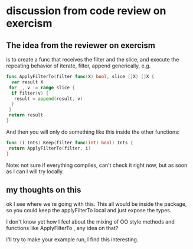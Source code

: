 # discussion from code review on exercism

## The idea from the reviewer on exercism

is to create a func that receives the filter and the slice, and execute the repeating behavior of iterate, filter, append generically, e.g.

``` go
func ApplyFilterTo(filter func(X) bool, slice []X) []X {
  var result X
 for _, v := range slice {
  if filter(v) {
   result = append(result, v)
  }
 }
 return result
}
```

And then you will only do something like this inside the other functions:

```go
func (i Ints) Keep(filter func(int) bool) Ints {
 return ApplyFilterTo(filter, i)
}
```

Note: not sure if everything compiles, can't check it right now, but as soon as I can I will try locally.

## my thoughts on this

ok I see where we're going with this. This all would be inside the package, so you could keep the applyFilterTo local and just expose the types.

I don't know yet how I feel about the mixing of OO style methods and functions like ApplyFilterTo , any idea on that?

I'll try to make your example run, I find this interesting.
